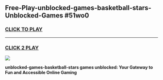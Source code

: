 
## Free-Play-unblocked-games-basketball-stars-Unblocked-Games #51wo0
<h3>
<a href="https://news.freeplayer.one?title=unblocked-games-basketball-stars&ref=8M">CLICK TO PLAY</a></h3>
<hr>

<h3>
<a href="https://news.freeplayer.one?title=unblocked-games-basketball-stars&ref=8M">CLICK 2 PLAY</a>
  
</h3>

<a href="https://news.freeplayer.one?title=unblocked-games-basketball-stars&ref=8M"><img src="https://clearcache.store/games.png"></a>


**unblocked-games-basketball-stars games unblocked: Your Gateway to Fun and Accessible Online Gaming**
